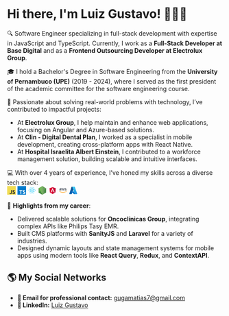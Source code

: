 # Hi there, I'm Luiz Gustavo! 👋👨‍💻  

🔍 Software Engineer specializing in full-stack development with expertise in JavaScript and TypeScript. Currently, I work as a **Full-Stack Developer at Base Digital** and as a **Frontend Outsourcing Developer at Electrolux Group**.  

🎓 I hold a Bachelor's Degree in Software Engineering from the **University of Pernambuco (UPE)** (2019 - 2024), where I served as the first president of the academic committee for the software engineering course.  

📱 Passionate about solving real-world problems with technology, I’ve contributed to impactful projects:  
- At **Electrolux Group**, I help maintain and enhance web applications, focusing on Angular and Azure-based solutions.  
- At **Clin - Digital Dental Plan**, I worked as a specialist in mobile development, creating cross-platform apps with React Native.  
- At **Hospital Israelita Albert Einstein**, I contributed to a workforce management solution, building scalable and intuitive interfaces.  

💻 With over 4 years of experience, I’ve honed my skills across a diverse tech stack:  
<code><img height="20" src="https://raw.githubusercontent.com/github/explore/80688e429a7d4ef2fca1e82350fe8e3517d3494d/topics/javascript/javascript.png"></code>
<code><img height="20" src="https://raw.githubusercontent.com/github/explore/80688e429a7d4ef2fca1e82350fe8e3517d3494d/topics/typescript/typescript.png"></code>
<code><img height="20" src="https://raw.githubusercontent.com/github/explore/80688e429a7d4ef2fca1e82350fe8e3517d3494d/topics/react/react.png"></code>
<code><img height="20" src="https://raw.githubusercontent.com/github/explore/80688e429a7d4ef2fca1e82350fe8e3517d3494d/topics/nodejs/nodejs.png"></code>
<code><img height="20" src="https://raw.githubusercontent.com/github/explore/80688e429a7d4ef2fca1e82350fe8e3517d3494d/topics/angular/angular.png"></code>
<code><img height="20" src="https://raw.githubusercontent.com/github/explore/80688e429a7d4ef2fca1e82350fe8e3517d3494d/topics/aws/aws.png"></code>
<code><img height="20" src="https://raw.githubusercontent.com/github/explore/80688e429a7d4ef2fca1e82350fe8e3517d3494d/topics/azure/azure.png"></code>

🌟 **Highlights from my career**:  
- Delivered scalable solutions for **Oncoclínicas Group**, integrating complex APIs like Philips Tasy EMR.  
- Built CMS platforms with **SanityJS** and **Laravel** for a variety of industries.  
- Designed dynamic layouts and state management systems for mobile apps using modern tools like **React Query**, **Redux**, and **ContextAPI**.  

## 🌎 My Social Networks  
- **📧 Email for professional contact:** [gugamatias7@gmail.com](mailto:gugamatias7@gmail.com)  
- **💼 LinkedIn:** [Luiz Gustavo](https://www.linkedin.com/in/lgustavosoftwareengineer)
